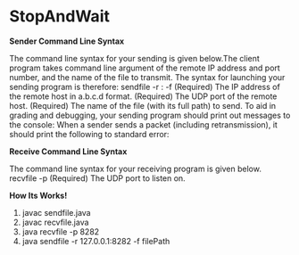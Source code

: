# StopAndWait

<b>Sender Command Line Syntax</b>

The command line syntax for your sending is given below.The client program takes command line argument
of the remote IP address and port number, and the name of the file to transmit. The syntax for launching your
sending program is therefore:
sendfile -r <recv host>:<recv port> -f <filename>
<recv host> (Required) The IP address of the remote host in a.b.c.d format.
<recv port> (Required) The UDP port of the remote host.
<filename> (Required) The name of the file (with its full path) to send.
To aid in grading and debugging, your sending program should print out messages to the console: When a
sender sends a packet (including retransmission), it should print the following to standard error:

<b>Receive Command Line Syntax</b>

The command line syntax for your receiving program is given below.
recvfile -p <recv port>
<recv port> (Required) The UDP port to listen on.


<b> How Its Works! </b>

1. javac sendfile.java
2. javac recvfile.java
3. java recvfile -p 8282
4. java sendfile -r 127.0.0.1:8282 -f filePath

